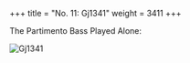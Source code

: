 +++
title = "No. 11: Gj1341"
weight = 3411
+++

The Partimento Bass Played Alone:

![Gj1341](/img/11FenBk4.jpg)
